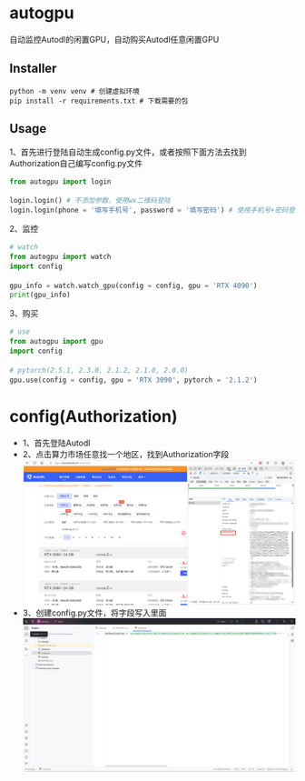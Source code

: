 # autogpu
自动监控Autodl的闲置GPU，自动购买Autodl任意闲置GPU

## Installer
```shell
python -m venv venv # 创建虚拟环境
pip install -r requirements.txt # 下载需要的包
```

## Usage
1、首先进行登陆自动生成config.py文件，或者按照下面方法去找到Authorization自己编写config.py文件
```python
from autogpu import login

login.login() # 不添加参数，使用wx二维码登陆
login.login(phone = '填写手机号', password = '填写密码') # 使用手机号+密码登陆
```

2、监控
```python
# watch
from autogpu import watch
import config

gpu_info = watch.watch_gpu(config = config, gpu = 'RTX 4090')
print(gpu_info)
```

3、购买
```python
# use
from autogpu import gpu
import config

# pytorch(2.5.1, 2.3.0, 2.1.2, 2.1.0, 2.0.0)
gpu.use(config = config, gpu = 'RTX 3090', pytorch = '2.1.2')
```

# config(Authorization)
- 1、首先登陆Autodl
- 2、点击算力市场任意找一个地区，找到Authorization字段
![./assert/img.png](assert/authorization.png)
- 3、创建config.py文件，将字段写入里面
![./assert/img.png](assert/config.png)